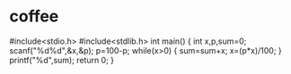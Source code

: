 # coffee




#include<stdio.h>
#include<stdlib.h>
int main()
{
   int x,p,sum=0;
   scanf("%d%d",&x,&p);
   p=100-p;
   while(x>0)
   {
       sum=sum+x;
       x=(p*x)/100;
   }
   printf("%d",sum);
   return 0;
}
